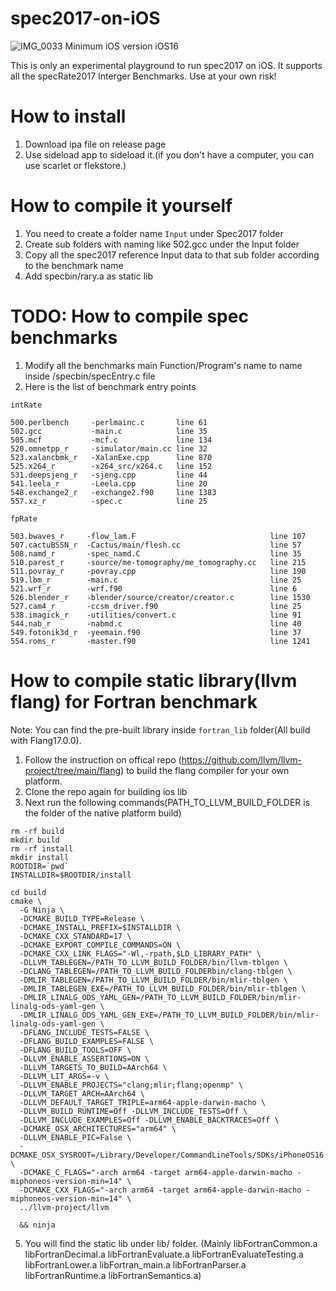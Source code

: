 # spec2017-on-iOS
![IMG_0033](https://user-images.githubusercontent.com/86281724/231185271-e2694e60-e83b-48d5-af06-3f0928b41c40.PNG)
Minimum iOS version iOS16

This is only an experimental playground to run spec2017 on iOS. It supports all the specRate2017 Interger Benchmarks. Use at your own risk!

# How to install
1. Download ipa file on release page
2. Use sideload app to sideload it.(if you don't have a computer, you can use scarlet or flekstore.)

# How to compile it yourself
1. You need to create a folder name ``Input`` under Spec2017 folder
2. Create sub folders with naming like 502.gcc under the Input folder
3. Copy all the spec2017 reference Input data to that sub folder according to the benchmark name
4. Add specbin/rary.a as static lib

# TODO: How to compile spec benchmarks
1. Modify all the benchmarks main Function/Program's name to name inside /specbin/specEntry.c file
2. Here is the list of benchmark entry points
```
intRate

500.perlbench     -perlmainc.c       line 61
502.gcc           -main.c            line 35
505.mcf           -mcf.c             line 134
520.omnetpp_r     -simulator/main.cc line 32
523.xalancbmk_r   -XalanExe.cpp      line 870
525.x264_r        -x264_src/x264.c   line 152
531.deepsjeng_r   -sjeng.cpp         line 44
541.leela_r       -Leela.cpp         line 20
548.exchange2_r   -exchange2.f90     line 1383
557.xz_r          -spec.c            line 25

fpRate

503.bwaves_r     -flow_lam.F                              line 107
507.cactuBSSN_r  -Cactus/main/flesh.cc                    line 57
508.namd_r       -spec_namd.C                             line 35
510.parest_r     -source/me-tomography/me_tomography.cc   line 215
511.povray_r     -povray.cpp                              line 190
519.lbm_r        -main.c                                  line 25
521.wrf_r        -wrf.f90                                 line 6
526.blender_r    -blender/source/creator/creator.c        line 1530
527.cam4_r       -ccsm_driver.f90                         line 25
538.imagick_r    -utilities/convert.c                     line 91
544.nab_r        -nabmd.c                                 line 40
549.fotonik3d_r  -yeemain.f90                             line 37
554.roms_r       -master.f90                              line 1241
```

# How to compile static library(llvm flang) for Fortran benchmark
Note: You can find the pre-built library inside ``fortran_lib`` folder(All build with Flang17.0.0).
1. Follow the instruction on offical repo (https://github.com/llvm/llvm-project/tree/main/flang) to build the flang compiler for your own platform.
2. Clone the repo again for building ios lib
3. Next run the following commands(PATH_TO_LLVM_BUILD_FOLDER is the folder of the native platform build)
```
rm -rf build
mkdir build
rm -rf install
mkdir install
ROOTDIR=`pwd`
INSTALLDIR=$ROOTDIR/install

cd build
cmake \
  -G Ninja \
  -DCMAKE_BUILD_TYPE=Release \
  -DCMAKE_INSTALL_PREFIX=$INSTALLDIR \
  -DCMAKE_CXX_STANDARD=17 \
  -DCMAKE_EXPORT_COMPILE_COMMANDS=ON \
  -DCMAKE_CXX_LINK_FLAGS="-Wl,-rpath,$LD_LIBRARY_PATH" \
  -DLLVM_TABLEGEN=/PATH_TO_LLVM_BUILD_FOLDER/bin/llvm-tblgen \
  -DCLANG_TABLEGEN=/PATH_TO_LLVM_BUILD_FOLDERbin/clang-tblgen \
  -DMLIR_TABLEGEN=/PATH_TO_LLVM_BUILD_FOLDER/bin/mlir-tblgen \
  -DMLIR_TABLEGEN_EXE=/PATH_TO_LLVM_BUILD_FOLDER/bin/mlir-tblgen \
  -DMLIR_LINALG_ODS_YAML_GEN=/PATH_TO_LLVM_BUILD_FOLDER/bin/mlir-linalg-ods-yaml-gen \
  -DMLIR_LINALG_ODS_YAML_GEN_EXE=/PATH_TO_LLVM_BUILD_FOLDER/bin/mlir-linalg-ods-yaml-gen \
  -DFLANG_INCLUDE_TESTS=FALSE \
  -DFLANG_BUILD_EXAMPLES=FALSE \
  -DFLANG_BUILD_TOOLS=OFF \
  -DLLVM_ENABLE_ASSERTIONS=ON \
  -DLLVM_TARGETS_TO_BUILD=AArch64 \
  -DLLVM_LIT_ARGS=-v \
  -DLLVM_ENABLE_PROJECTS="clang;mlir;flang;openmp" \
  -DLLVM_TARGET_ARCH=AArch64 \
  -DLLVM_DEFAULT_TARGET_TRIPLE=arm64-apple-darwin-macho \
  -DLLVM_BUILD_RUNTIME=Off -DLLVM_INCLUDE_TESTS=Off \
  -DLLVM_INCLUDE_EXAMPLES=Off -DLLVM_ENABLE_BACKTRACES=Off \
  -DCMAKE_OSX_ARCHITECTURES="arm64" \
  -DLLVM_ENABLE_PIC=False \
  -DCMAKE_OSX_SYSROOT=/Library/Developer/CommandLineTools/SDKs/iPhoneOS16.2.sdk \
  -DCMAKE_C_FLAGS="-arch arm64 -target arm64-apple-darwin-macho -miphoneos-version-min=14" \
  -DCMAKE_CXX_FLAGS="-arch arm64 -target arm64-apple-darwin-macho -miphoneos-version-min=14" \
  ../llvm-project/llvm
  
  && ninja
  ```
  5. You will find the static lib under lib/ folder. (Mainly libFortranCommon.a
libFortranDecimal.a
libFortranEvaluate.a
libFortranEvaluateTesting.a
libFortranLower.a
libFortran_main.a
libFortranParser.a
libFortranRuntime.a
libFortranSemantics.a)
